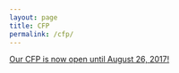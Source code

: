 ```yaml
---
layout: page
title: CFP
permalink: /cfp/
---
```


[Our CFP is now open until August 26, 2017!](https://www.papercall.io/bsideswlg2017)